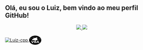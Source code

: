 ## Olá, eu sou o Luiz, bem vindo ao meu perfil GitHub!
<div align="center">
  <a href="https://github.com/luizmromano">
  <img height="180em" src="https://github-readme-stats.vercel.app/api?username=luizmromano&show_icons=true&theme=react&include_all_commits=true&count_private=true"/>
  <img height="180em" src="https://github-readme-stats.vercel.app/api/top-langs/?username=luizmromano&layout=compact&langs_count=7&theme=react"/>
</div>
<div style="display: inline_block"><br>
  <img align="center" alt="Luiz-cpp" height="30" width="40" src="https://cdn.jsdelivr.net/gh/devicons/devicon/icons/cplusplus/cplusplus-original.svg">
  <img align="center" alt="Luiz-VBA" height="30" width="40" src="https://raw.githubusercontent.com/luizmromano/luizmromano/3a462b3b0ae76acb4d414e19811a8f460b015e84/vbaicon.svg">
</div>

